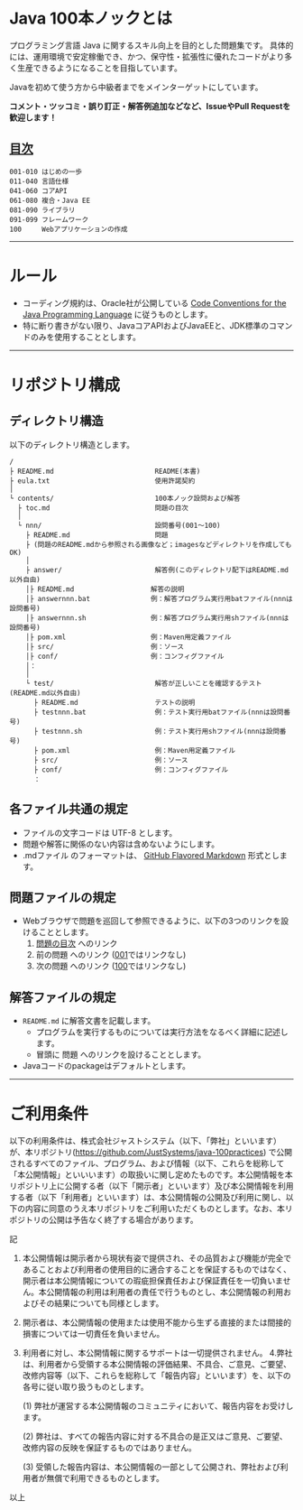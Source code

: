 # Java 100本ノックとは

プログラミング言語 Java に関するスキル向上を目的とした問題集です。
具体的には、運用環境で安定稼働でき、かつ、保守性・拡張性に優れたコードがより多く生産できるようになることを目指しています。

Javaを初めて使う方から中級者までをメインターゲットにしています。

**コメント・ツッコミ・誤り訂正・解答例追加などなど、IssueやPull Requestを歓迎します！**

## [目次](contents/toc.md)

    001-010 はじめの一歩
    011-040 言語仕様
    041-060 コアAPI
    061-080 複合・Java EE
    081-090 ライブラリ
    091-099 フレームワーク
    100     Webアプリケーションの作成

***
# ルール

* コーディング規約は、Oracle社が公開している [Code Conventions for the Java Programming Language](http://www.oracle.com/technetwork/articles/javase/codeconvtoc-136057.html) に従うものとします。
* 特に断り書きがない限り、JavaコアAPIおよびJavaEEと、JDK標準のコマンドのみを使用することとします。

***
# リポジトリ構成
## ディレクトリ構造

以下のディレクトリ構造とします。

```
/
├ README.md                         README(本書)
├ eula.txt                          使用許諾契約
│
└ contents/                         100本ノック設問および解答
  ├ toc.md                          問題の目次
  │
  └ nnn/                            設問番号(001～100)
    ├ README.md                     問題
    ├ (問題のREADME.mdから参照される画像など；imagesなどディレクトリを作成してもOK)
    │
    ├ answer/                       解答例(このディレクトリ配下はREADME.md以外自由)
    │├ README.md                   解答の説明
    │├ answernnn.bat               例：解答プログラム実行用batファイル(nnnは設問番号)
    │├ answernnn.sh                例：解答プログラム実行用shファイル(nnnは設問番号)
    │├ pom.xml                     例：Maven用定義ファイル
    │├ src/                        例：ソース
    │├ conf/                       例：コンフィグファイル
    │：
    │
    └ test/                         解答が正しいことを確認するテスト(README.md以外自由)
      ├ README.md                   テストの説明
      ├ testnnn.bat                 例：テスト実行用batファイル(nnnは設問番号)
      ├ testnnn.sh                  例：テスト実行用shファイル(nnnは設問番号)
      ├ pom.xml                     例：Maven用定義ファイル
      ├ src/                        例：ソース
      ├ conf/                       例：コンフィグファイル
      ：
```

## 各ファイル共通の規定
* ファイルの文字コードは UTF-8 とします。
* 問題や解答に関係のない内容は含めないようにします。
* .mdファイル のフォーマットは、 [GitHub Flavored Markdown](https://guides.github.com/features/mastering-markdown/) 形式とします。

## 問題ファイルの規定

* Webブラウザで問題を巡回して参照できるように、以下の3つのリンクを設けることとします。
    1. [問題の目次](contents/toc.md) へのリンク
    2. 前の問題 へのリンク ([001](contents/001/README.md)ではリンクなし)
    3. 次の問題 へのリンク ([100](contents/100/README.md)ではリンクなし)

## 解答ファイルの規定

* `README.md` に解答文書を記載します。
    * プログラムを実行するものについては実行方法をなるべく詳細に記述します。
    * 冒頭に 問題 へのリンクを設けることとします。
* Javaコードのpackageはデフォルトとします。

***
# ご利用条件
以下の利用条件は、株式会社ジャストシステム（以下、「弊社」といいます）が、本リポジトリ(https://github.com/JustSystems/java-100practices) で公開されるすべてのファイル、プログラム、および情報（以下、これらを総称して「本公開情報」といいいます）の取扱いに関し定めたものです。本公開情報を本リポジトリ上に公開する者（以下「開示者」といいます）及び本公開情報を利用する者（以下「利用者」といいます）は、本公開情報の公開及び利用に関し、以下の内容に同意のうえ本リポジトリをご利用いただくものとします。なお、本リポジトリの公開は予告なく終了する場合があります。

記

1. 本公開情報は開示者から現状有姿で提供され、その品質および機能が完全であることおよび利用者の使用目的に適合することを保証するものではなく、開示者は本公開情報についての瑕疵担保責任および保証責任を一切負いません。本公開情報の利用は利用者の責任で行うものとし、本公開情報の利用およびその結果についても同様とします。
2. 開示者は、本公開情報の使用または使用不能から生ずる直接的または間接的損害については一切責任を負いません。
3. 利用者に対し、本公開情報に関するサポートは一切提供されません。
4.弊社は、利用者から受領する本公開情報の評価結果、不具合、ご意見、ご要望、改修内容等（以下、これらを総称して「報告内容」といいます）を、以下の各号に従い取り扱うものとします。

    (1) 弊社が運営する本公開情報のコミュニティにおいて、報告内容をお受けします。

    (2) 弊社は、すべての報告内容に対する不具合の是正又はご意見、ご要望、改修内容の反映を保証するものではありません。

    (3) 受領した報告内容は、本公開情報の一部として公開され、弊社および利用者が無償で利用できるものとします。

以上